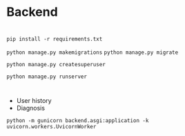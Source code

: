# Backend

#

`pip install -r requirements.txt`

`python manage.py makemigrations`
`python manage.py migrate`

`python manage.py createsuperuser`

`python manage.py runserver`

#

- User history
- Diagnosis

`python -m gunicorn backend.asgi:application -k uvicorn.workers.UvicornWorker`
